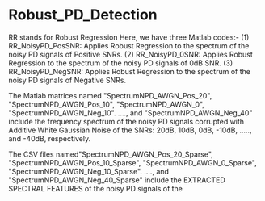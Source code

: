 # Robust_PD_Detection

RR stands for Robust Regression
Here, we have three Matlab codes:-
(1) RR_NoisyPD_PosSNR: Applies Robust Regression to the spectrum of the noisy PD signals of Positive SNRs.
(2) RR_NoisyPD_0SNR: Applies Robust Regression to the spectrum of the noisy PD signals of 0dB SNR.
(3) RR_NoisyPD_NegSNR: Applies Robust Regression to the spectrum of the noisy PD signals of Negative SNRs.

The Matlab matrices named "SpectrumNPD_AWGN_Pos_20", "SpectrumNPD_AWGN_Pos_10", "SpectrumNPD_AWGN_0", "SpectrumNPD_AWGN_Neg_10". ...., and "SpectrumNPD_AWGN_Neg_40" include the frequency spectrum of the noisy PD signals corrupted with Additive White Gaussian Noise of the SNRs: 20dB, 10dB, 0dB, -10dB, ....., and -40dB, respectively.

The CSV files named"SpectrumNPD_AWGN_Pos_20_Sparse", "SpectrumNPD_AWGN_Pos_10_Sparse", "SpectrumNPD_AWGN_0_Sparse", "SpectrumNPD_AWGN_Neg_10_Sparse". ...., and "SpectrumNPD_AWGN_Neg_40_Sparse" include the EXTRACTED SPECTRAL FEATURES of the noisy PD signals of the
